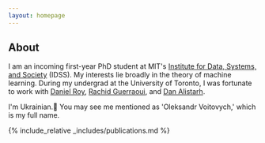```yaml
---
layout: homepage
---
```


## About

I am an incoming first-year PhD student at MIT's [Institute for Data, Systems, and Society](https://idss.mit.edu/) (IDSS). My interests lie broadly in the theory of machine learning. During my undergrad at the University of Toronto, I was fortunate to work with [Daniel Roy](http://danroy.org/), [Rachid Guerraoui](https://dcl.epfl.ch/rachid/), and [Dan Alistarh](https://ist.ac.at/en/research/alistarh-group/).

I'm Ukrainian.&#127803; You may see me mentioned as 'Oleksandr Voitovych,' which is my full name. 

<!-- ## Research Interests

- **Computer Vision:** image recognition, image generation, video captioning
- **Machine Learning:** meta-learning, incremental learning, transfer learning -->

<!-- ## News

- **[Feb. 2020]** Our paper about incremental learning is accepted to CVPR 2020.
- **[Feb. 2020]** We will host the ACM Multimedia Asia 2020 conference in Singapore!
- **[Sept. 2019]** Our paper about few-shot learning is accepted to NeurIPS 2019.
- **[Mar. 2019]** Our paper about few-shot learning is accepted to CVPR 2019. -->

{% include_relative _includes/publications.md %}

<!-- {% include_relative _includes/services.md %} -->
